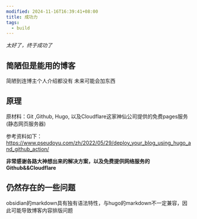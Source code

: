 ```yaml
---
modified: 2024-11-16T16:39:41+08:00
title: 成功力
tags:
  - build
---
```


*太好了，终于成功了*

## 简陋但是能用的博客

简陋到连博主个人介绍都没有
未来可能会加东西


## 原理

原材料：Git ,Github, Hugo, 以及Cloudflare这家神仙公司提供的免费pages服务(静态网页服务器)

参考资料如下：
https://www.pseudoyu.com/zh/2022/05/29/deploy_your_blog_using_hugo_and_github_action/

**非常感谢各路大神想出来的解决方案，以及免费提供网络服务的Github&&Cloudflare**


## 仍然存在的一些问题
obsidian的markdown具有独有语法特性，与hugo的markdown不一定兼容，因此可能导致博客内容排版问题